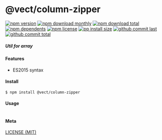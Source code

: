 # @vect/column-zipper

[![npm version][badge-npm-version]][url-npm]
[![npm download monthly][badge-npm-download-monthly]][url-npm]
[![npm download total][badge-npm-download-total]][url-npm]
[![npm dependents][badge-npm-dependents]][url-github]
[![npm license][badge-npm-license]][url-npm]
[![pp install size][badge-pp-install-size]][url-pp]
[![github commit last][badge-github-last-commit]][url-github]
[![github commit total][badge-github-commit-count]][url-github]

[//]: <> (Shields)

[badge-npm-version]: https://flat.badgen.net/npm/v/@vect/column-zipper

[badge-npm-download-monthly]: https://flat.badgen.net/npm/dm/@vect/column-zipper

[badge-npm-download-total]:https://flat.badgen.net/npm/dt/@vect/column-zipper

[badge-npm-dependents]: https://flat.badgen.net/npm/dependents/@vect/column-zipper

[badge-npm-license]: https://flat.badgen.net/npm/license/@vect/column-zipper

[badge-pp-install-size]: https://flat.badgen.net/packagephobia/install/@vect/column-zipper

[badge-github-last-commit]: https://flat.badgen.net/github/last-commit/hoyeungw/vect

[badge-github-commit-count]: https://flat.badgen.net/github/commits/hoyeungw/vect

[//]: <> (Link)

[url-npm]: https://npmjs.org/package/@vect/column-zipper

[url-pp]: https://packagephobia.now.sh/result?prev=@vect/column-zipper

[url-github]: https://github.com/hoyeungw/vect

##### Util for array

#### Features

- ES2015 syntax

#### Install

```console
$ npm install @vect/column-zipper
```

#### Usage

```js
```

#### Meta

[LICENSE (MIT)](LICENSE)
